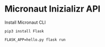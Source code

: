 # Micronaut Inizializr API

Install Micronaut CLI

```pip3 install Flask```

```FLASK_APP=hello.py flask run```